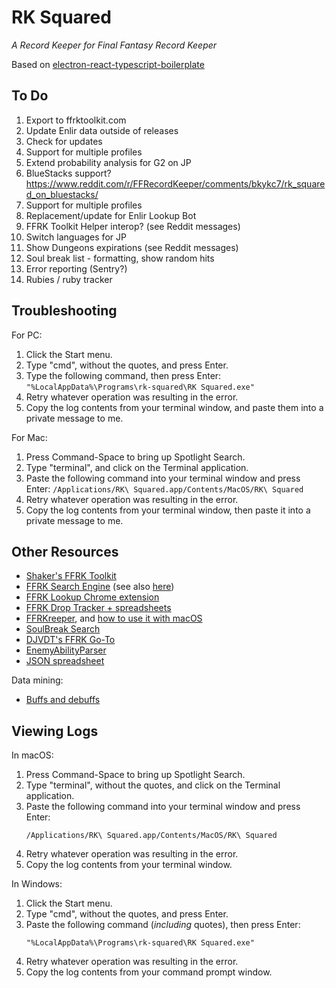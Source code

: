 # RK Squared

_A Record Keeper for Final Fantasy Record Keeper_

Based on [electron-react-typescript-boilerplate](https://github.com/iRath96/electron-react-typescript-boilerplate)

## To Do

1. Export to ffrktoolkit.com
2. Update Enlir data outside of releases
3. Check for updates
4. Support for multiple profiles
5. Extend probability analysis for G2 on JP
6. BlueStacks support? https://www.reddit.com/r/FFRecordKeeper/comments/bkykc7/rk_squared_on_bluestacks/
7. Support for multiple profiles
8. Replacement/update for Enlir Lookup Bot
9. FFRK Toolkit Helper interop? (see Reddit messages)
10. Switch languages for JP
11. Show Dungeons expirations (see Reddit messages)
12. Soul break list - formatting, show random hits
13. Error reporting (Sentry?)
14. Rubies / ruby tracker

## Troubleshooting

For PC:

1. Click the Start menu.
2. Type "cmd", without the quotes, and press Enter.
3. Type the following command, then press Enter: `"%LocalAppData%\Programs\rk-squared\RK Squared.exe"`
4. Retry whatever operation was resulting in the error.
5. Copy the log contents from your terminal window, and paste them into a private message to me.

For Mac:

1. Press Command-Space to bring up Spotlight Search.
2. Type "terminal", and click on the Terminal application.
3. Paste the following command into your terminal window and press Enter: `/Applications/RK\ Squared.app/Contents/MacOS/RK\ Squared`
4. Retry whatever operation was resulting in the error.
5. Copy the log contents from your terminal window, then paste it into a private message to me.

## Other Resources

- [Shaker's FFRK Toolkit](https://www.reddit.com/r/FFRecordKeeper/comments/90m8f1/shakers_ffrk_toolkit_v30public_beta/)
- [FFRK Search Engine](https://www.reddit.com/r/FFRecordKeeper/comments/91cx81/work_in_progress_ffrk_search_engine/) (see also [here](https://www.reddit.com/r/FFRecordKeeper/comments/92zzuf/work_in_progress_ffrk_search_engine_weekly_update/))
- [FFRK Lookup Chrome extension](https://www.reddit.com/r/FFRecordKeeper/comments/91s7nm/ffrk_lookup_chrome_extension_in_beta/)
- [FFRK Drop Tracker + spreadsheets](https://www.reddit.com/r/FFRecordKeeper/comments/82y4ik/ffrk_drop_tracker_and_inventory_exporter_export/)
- [FFRKreeper](https://ffrkreeper.com/), and [how to use it with macOS](https://www.reddit.com/r/FFRecordKeeper/comments/7bxi5m/setting_up_ffrkreeper_in_mac_with_burp/)
- [SoulBreak Search](https://www.reddit.com/r/FFRecordKeeper/comments/94twzj/soulbreak_search_version_151_release_now_with/)
- [DJVDT's FFRK Go-To](https://www.reddit.com/r/FFRecordKeeper/comments/9koigt/djvdts_ffrk_goto_a_few_new_things/)
- [EnemyAbilityParser](https://pastebin.com/xHU5FCqA)
- [JSON spreadsheet](https://docs.google.com/spreadsheets/d/1NrrlNJKeStKD4qmD-liAPg5Ow6wzMGWpBTa2ycMPYNs/edit#gid=1580077494)

Data mining:

- [Buffs and debuffs](https://www.reddit.com/r/FFRecordKeeper/comments/aa5ctk/psa_buffdebuff_duration_lms_do_not_extend_crit/)

## Viewing Logs

In macOS:

1. Press Command-Space to bring up Spotlight Search.
2. Type "terminal", without the quotes, and click on the Terminal application.
3. Paste the following command into your terminal window and press Enter:
   ```
   /Applications/RK\ Squared.app/Contents/MacOS/RK\ Squared
   ```
4. Retry whatever operation was resulting in the error.
5. Copy the log contents from your terminal window.

In Windows:

1. Click the Start menu.
2. Type "cmd", without the quotes, and press Enter.
3. Paste the following command (_including_ quotes), then press Enter:
   ```
   "%LocalAppData%\Programs\rk-squared\RK Squared.exe"
   ```
4. Retry whatever operation was resulting in the error.
5. Copy the log contents from your command prompt window.
